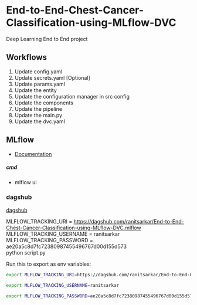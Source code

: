 # End-to-End-Chest-Cancer-Classification-using-MLflow-DVC
Deep Learning End to End project

## Workflows

1. Update config.yaml
2. Update secrets.yaml [Optional]
3. Update params.yaml
4. Update the entity
5. Update the configuration manager in src config
6. Update the components
7. Update the pipeline 
8. Update the main.py
9. Update the dvc.yaml

## MLflow

- [Documentation](https://mlflow.org/docs/latest/index.html)

##### cmd
- mlflow ui

### dagshub
[dagshub](https://dagshub.com/)

MLFLOW_TRACKING_URI = https://dagshub.com/ranitsarkar/End-to-End-Chest-Cancer-Classification-using-MLflow-DVC.mlflow \
MLFLOW_TRACKING_USERNAME = ranitsarkar \
MLFLOW_TRACKING_PASSWORD = ae20a5c8d7fc72380987455496767d00d155d573\
python script.py

Run this to export as env variables:

```bash
export MLFLOW_TRACKING_URI=https://dagshub.com/ranitsarkar/End-to-End-Chest-Cancer-Classification-using-MLflow-DVC.mlflow

export MLFLOW_TRACKING_USERNAME=ranitsarkar

export MLFLOW_TRACKING_PASSWORD=ae20a5c8d7fc72380987455496767d00d155d573
```
